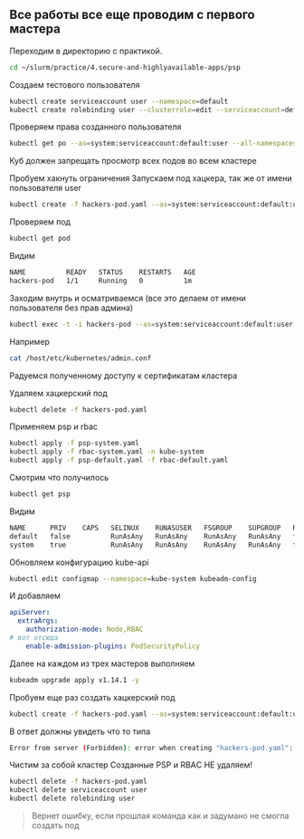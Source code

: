 ## Все работы все еще проводим с первого мастера

Переходим в директорию с практикой.
```bash
cd ~/slurm/practice/4.secure-and-highlyavailable-apps/psp
```

Cоздаем тестового пользователя
```bash
kubectl create serviceaccount user --namespace=default
kubectl create rolebinding user --clusterrole=edit --serviceaccount=default:user
```

Проверяем права созданного пользователя
```bash
kubectl get po --as=system:serviceaccount:default:user --all-namespaces
```

Куб должен запрещать просмотр всех подов во всем кластере

Пробуем хакнуть ограничения
Запускаем под хацкера, так же от имени пользователя user
```bash
kubectl create -f hackers-pod.yaml --as=system:serviceaccount:default:user
```

Проверяем под
```bash
kubectl get pod
```
Видим
```bash
NAME          READY   STATUS    RESTARTS   AGE
hackers-pod   1/1     Running   0          1m
```

Заходим внутрь и осматриваемся (все это делаем от имени пользователя без прав админа)
```bash
kubectl exec -t -i hackers-pod --as=system:serviceaccount:default:user bash
```

Например
```bash
cat /host/etc/kubernetes/admin.conf
```
Радуемся полученному доступу к сертификатам кластера

Удаляем хацкерский под
```bash
kubectl delete -f hackers-pod.yaml
```

Применяем psp и rbac
```bash
kubectl apply -f psp-system.yaml
kubectl apply -f rbac-system.yaml -n kube-system
kubectl apply -f psp-default.yaml -f rbac-default.yaml
```

Смотрим что получилось
```bash
kubectl get psp
```
Видим
```bash
NAME      PRIV    CAPS   SELINUX    RUNASUSER   FSGROUP    SUPGROUP   READONLYROOTFS   VOLUMES
default   false          RunAsAny   RunAsAny    RunAsAny   RunAsAny   false            configMap,emptyDir,projected,secret,downwardAPI,persistentVolumeClaim
system    true           RunAsAny   RunAsAny    RunAsAny   RunAsAny   false            *
```

Обновляем конфигурацию kube-api

```bash
kubectl edit configmap --namespace=kube-system kubeadm-config
```

И добавляем

```yaml
apiServer:
  extraArgs:
    authorization-mode: Node,RBAC
# вот отсюда
    enable-admission-plugins: PodSecurityPolicy
```

Далее на каждом из трех мастеров выполняем

```bash
kubeadm upgrade apply v1.14.1 -y
```

Пробуем еще раз создать хацкерский под
```bash
kubectl create -f hackers-pod.yaml --as=system:serviceaccount:default:user
```

В ответ должны увидеть что то типа
```bash
Error from server (Forbidden): error when creating "hackers-pod.yaml": pods "hackers-pod" is forbidden: unable to validate against any pod security policy: [spec.securityContext.hostNetwork: Invalid value: true: Host network is not allowed to be used spec.securityContext.hostPID: Invalid value: true: Host PID is not allowed to be used spec.volumes[0]: Invalid value: "hostPath": hostPath volumes are not allowed to be used]
```

Чистим за собой кластер
Созданные PSP и RBAС НЕ удаляем!
```bash
kubectl delete -f hackers-pod.yaml
kubectl delete serviceaccount user
kubectl delete rolebinding user
```
> Вернет ошибку, если прошлая команда как и задумано не смогла создать под
